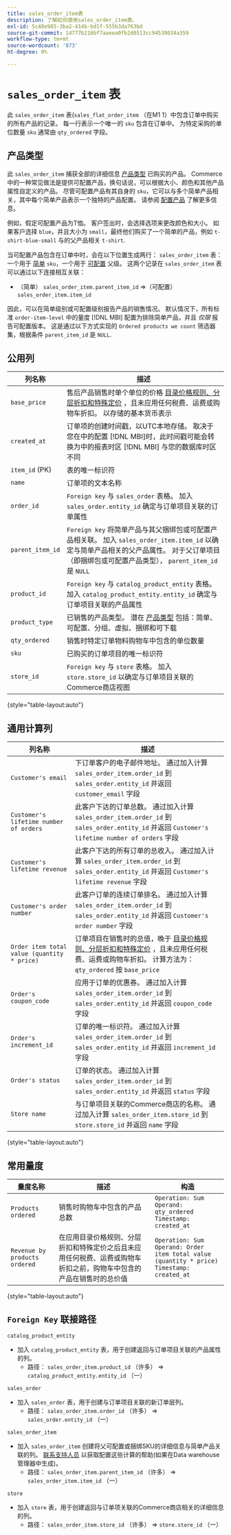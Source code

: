 ```yaml
---
title: sales_order_item表
description: 了解如何使用sales_order_item表。
exl-id: 5c48e985-3ba2-414b-bd1f-555b3da763bd
source-git-commit: 14777b216bf7aaeea0fb2d0513cc94539034a359
workflow-type: tm+mt
source-wordcount: '873'
ht-degree: 0%

---
```


# `sales_order_item` 表

此 `sales_order_item` 表(`sales_flat_order_item` （在M1 1）中包含订单中购买的所有产品的记录。 每一行表示一个唯一的 `sku` 包含在订单中。 为特定采购的单位数量 `sku` 通常由 `qty_ordered` 字段。

## 产品类型

此 `sales_order_item` 捕获全部的详细信息 [产品类型](https://experienceleague.adobe.com/docs/commerce-admin/catalog/products/product-create.html#product-types) 已购买的产品。 Commerce中的一种常见做法是提供可配置产品，换句话说，可以根据大小、颜色和其他产品属性自定义的产品。 尽管可配置产品有其自身的 `sku`，它可以与多个简单产品相关，其中每个简单产品表示一个独特的产品配置。 请参阅 [配置产品](https://developer.adobe.com/commerce/webapi/rest/tutorials/configurable-product/) 了解更多信息。

例如，假定可配置产品为T恤。 客户签出时，会选择选项来更改颜色和大小。 如果客户选择 `blue`，并且大小为 `small`，最终他们购买了一个简单的产品，例如 `t-shirt-blue-small` 与的父产品相关 `t-shirt`.

当可配置产品包含在订单中时，会在以下位置生成两行： `sales_order_item` 表：一个用于 [简单](https://experienceleague.adobe.com/docs/commerce-admin/catalog/products/types/product-create-simple.html) `sku`，一个用于 [可配置](https://experienceleague.adobe.com/docs/commerce-admin/catalog/products/types/product-create-configurable.html) 父级。 这两个记录在 `sales_order_item` 表可以通过以下连接相互关联：

* （简单） `sales_order_item.parent_item_id` =>（可配置） `sales_order_item.item_id`

因此，可以在简单级别或可配置级别报告产品的销售情况。 默认情况下，所有标准 `order-item-level` 中的量度 [!DNL MBI] 配置为排除简单产品，并且 *仅限* 报告可配置版本。 这是通过以下方式实现的 `Ordered products we count` 筛选器集，根据条件 `parent_item_id` 是 `NULL`.

## 公用列

| **列名称** | **描述** |
|----|----|
| `base_price` | 售后产品销售时单个单位的价格 [目录价格规则、分层折扣和特殊定价](https://experienceleague.adobe.com/docs/commerce-admin/catalog/products/pricing/pricing-advanced.html) ，且未应用任何税费、运费或购物车折扣。 以存储的基本货币表示 |
| `created_at` | 订单项的创建时间戳，以UTC本地存储。 取决于您在中的配置 [!DNL MBI]时，此时间戳可能会转换为中的报表时区 [!DNL MBI] 与您的数据库时区不同 |
| `item_id` (PK) | 表的唯一标识符 |
| `name` | 订单项的文本名称 |
| `order_id` | `Foreign key` 与 `sales_order` 表格。 加入 `sales_order.entity_id` 确定与订单项目关联的订单属性 |
| `parent_item_id` | `Foreign key` 将简单产品与其父捆绑包或可配置产品相关联。 加入 `sales_order_item.item_id` 以确定与简单产品相关的父产品属性。 对于父订单项目（即捆绑包或可配置产品类型）， `parent_item_id` 是 `NULL` |
| `product_id` | `Foreign key` 与 `catalog_product_entity` 表格。 加入 `catalog_product_entity.entity_id` 确定与订单项目关联的产品属性 |
| `product_type` | 已销售的产品类型。 潜在 [产品类型](https://experienceleague.adobe.com/docs/commerce-admin/catalog/products/product-create.html#product-types) 包括：简单、可配置、分组、虚拟、捆绑和可下载 |
| `qty_ordered` | 销售时特定订单物料购物车中包含的单位数量 |
| `sku` | 已购买的订单项目的唯一标识符 |
| `store_id` | `Foreign key` 与 `store` 表格。 加入 `store.store_id` 以确定与订单项目关联的Commerce商店视图 |

{style="table-layout:auto"}

## 通用计算列

| **列名称** | **描述** |
|---|---|
| `Customer's email` | 下订单客户的电子邮件地址。 通过加入计算 `sales_order_item.order_id` 到 `sales_order.entity_id` 并返回 `customer_email` 字段 |
| `Customer's lifetime number of orders` | 此客户下达的订单总数。 通过加入计算 `sales_order_item.order_id` 到 `sales_order.entity_id` 并返回 `Customer's lifetime number of orders` 字段 |
| `Customer's lifetime revenue` | 此客户下达的所有订单的总收入。 通过加入计算 `sales_order_item.order_id` 到 `sales_order.entity_id` 并返回 `Customer's lifetime revenue` 字段 |
| `Customer's order number` | 此客户订单的连续订单排名。 通过加入计算 `sales_order_item.order_id` 到 `sales_order.entity_id` 并返回 `Customer's order number` 字段 |
| `Order item total value (quantity * price)` | 订单项目在销售时的总值，晚于 [目录价格规则、分层折扣和特殊定价](https://experienceleague.adobe.com/docs/commerce-admin/catalog/products/pricing/pricing-advanced.html) ，且未应用任何税费、运费或购物车折扣。 计算方法为： `qty_ordered` 按 `base_price` |
| `Order's coupon_code` | 应用于订单的优惠券。 通过加入计算 `sales_order_item.order_id` 到 `sales_order.entity_id` 并返回 `coupon_code` 字段 |
| `Order's increment_id` | 订单的唯一标识符。 通过加入计算 `sales_order_item.order_id` 到 `sales_order.entity_id` 并返回 `increment_id` 字段 |
| `Order's status` | 订单的状态。 通过加入计算 `sales_order_item.order_id` 到 `sales_order.entity_id` 并返回 `status` 字段 |
| `Store name` | 与订单项目关联的Commerce商店的名称。 通过加入计算 `sales_order_item.store_id` 到 `store.store_id` 并返回 `name` 字段 |

{style="table-layout:auto"}

## 常用量度

| **量度名称** | **描述** | **构造** |
|---|---|---|
| `Products ordered` | 销售时购物车中包含的产品总数 | `Operation: Sum`<br>`Operand: qty_ordered`<br>`Timestamp: created_at` |
| `Revenue by products ordered` | 在应用目录价格规则、分层折扣和特殊定价之后且未应用任何税费、运费或购物车折扣之前，购物车中包含的产品在销售时的总价值 | `Operation: Sum`<br>`Operand: Order item total value (quantity * price)`<br>`Timestamp: created_at` |

{style="table-layout:auto"}

## `Foreign Key` 联接路径

`catalog_product_entity`

* 加入 `catalog_product_entity` 表，用于创建返回与订单项目关联的产品属性的列。
   * 路径： `sales_order_item.product_id` （许多） => `catalog_product_entity.entity_id` （一）

`sales_order`

* 加入 `sales_order` 表，用于创建与订单项目关联的新订单层列。
   * 路径： `sales_order_item.order_id` （许多） => `sales_order.entity_id` （一）

`sales_order_item`

* 加入 `sales_order_item` 创建将父可配置或捆绑SKU的详细信息与简单产品关联的列。 [联系支持人员](https://experienceleague.adobe.com/docs/commerce-knowledge-base/kb/troubleshooting/miscellaneous/mbi-service-policies.html?lang=en) 以获取配置这些计算的帮助(如果在Data warehouse管理器中生成)。
   * 路径： `sales_order_item.parent_item_id` （许多） => `sales_order_item.item_id` （一）

`store`

* 加入 `store` 表，用于创建返回与订单项关联的Commerce商店相关的详细信息的列。
   * 路径： `sales_order_item.store_id` （许多） => `store.store_id` （一）
